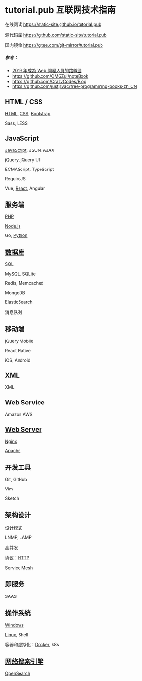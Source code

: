# tutorial.pub 互联网技术指南

在线阅读 https://static-site.github.io/tutorial.pub

源代码库 https://github.com/static-site/tutorial.pub

国内镜像 https://gitee.com/git-mirror/tutorial.pub



##### 参考：
- [2019 年成為 Web 開發人員的路線圖](https://github.com/goodjack/developer-roadmap-chinese)
- https://github.com/OMGZui/noteBook
- https://github.com/CrazyCodes/Blog
- https://github.com/justjavac/free-programming-books-zh_CN



## HTML / CSS

[HTML](category/HTML), [CSS](category/CSS), [Bootstrap](category/CSS/Bootstrap)

Sass, LESS



## JavaScript

[JavaScript](category/JavaScript), JSON, AJAX

jQuery, jQuery UI

ECMAScript, TypeScript

RequireJS

Vue, [React](category/JavaScript/React), Angular



## 服务端

[PHP](category/PHP)

[Node.js](category/Node.js)

Go, [Python](category/Python)



## [数据库](category/Database)

SQL

[MySQL](category/Database/MySQL), SQLite

Redis, Memcached

MongoDB

ElasticSearch

消息队列



## 移动端

jQuery Mobile

React Native

[iOS](category/iOS), [Android](category/Android)


## XML

XML



## Web Service

Amazon AWS



## [Web Server](category/WebServer)

[Nginx](category/WebServer/Nginx)

[Apache](category/WebServer/Apache)



## 开发工具

Git, GitHub

Vim

Sketch



## 架构设计

[设计模式](docs/Software_design_pattern)

LNMP, LAMP

高并发

协议：[HTTP](category/_drafts/HTTP.md)

Service Mesh

## 即服务

SAAS



## 操作系统

[Windows](category/Windows)

[Linux](category/Linux), Shell

容器和虚拟化：[Docker](category/Docker), k8s


## [网络搜索引擎](category/Web_search_engine)

[OpenSearch](category/Web_search_engine/OpenSearch)
